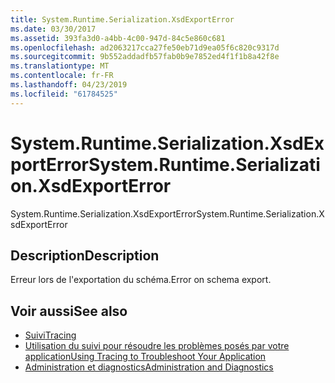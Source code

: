 ```yaml
---
title: System.Runtime.Serialization.XsdExportError
ms.date: 03/30/2017
ms.assetid: 393fa3d0-a4bb-4c00-947d-84c5e860c681
ms.openlocfilehash: ad2063217cca27fe50eb71d9ea05f6c820c9317d
ms.sourcegitcommit: 9b552addadfb57fab0b9e7852ed4f1f1b8a42f8e
ms.translationtype: MT
ms.contentlocale: fr-FR
ms.lasthandoff: 04/23/2019
ms.locfileid: "61784525"
---
```

# <a name="systemruntimeserializationxsdexporterror"></a><span data-ttu-id="a61fc-102">System.Runtime.Serialization.XsdExportError</span><span class="sxs-lookup"><span data-stu-id="a61fc-102">System.Runtime.Serialization.XsdExportError</span></span>
<span data-ttu-id="a61fc-103">System.Runtime.Serialization.XsdExportError</span><span class="sxs-lookup"><span data-stu-id="a61fc-103">System.Runtime.Serialization.XsdExportError</span></span>  
  
## <a name="description"></a><span data-ttu-id="a61fc-104">Description</span><span class="sxs-lookup"><span data-stu-id="a61fc-104">Description</span></span>  
 <span data-ttu-id="a61fc-105">Erreur lors de l'exportation du schéma.</span><span class="sxs-lookup"><span data-stu-id="a61fc-105">Error on schema export.</span></span>  
  
## <a name="see-also"></a><span data-ttu-id="a61fc-106">Voir aussi</span><span class="sxs-lookup"><span data-stu-id="a61fc-106">See also</span></span>

- [<span data-ttu-id="a61fc-107">Suivi</span><span class="sxs-lookup"><span data-stu-id="a61fc-107">Tracing</span></span>](../../../../../docs/framework/wcf/diagnostics/tracing/index.md)
- [<span data-ttu-id="a61fc-108">Utilisation du suivi pour résoudre les problèmes posés par votre application</span><span class="sxs-lookup"><span data-stu-id="a61fc-108">Using Tracing to Troubleshoot Your Application</span></span>](../../../../../docs/framework/wcf/diagnostics/tracing/using-tracing-to-troubleshoot-your-application.md)
- [<span data-ttu-id="a61fc-109">Administration et diagnostics</span><span class="sxs-lookup"><span data-stu-id="a61fc-109">Administration and Diagnostics</span></span>](../../../../../docs/framework/wcf/diagnostics/index.md)
